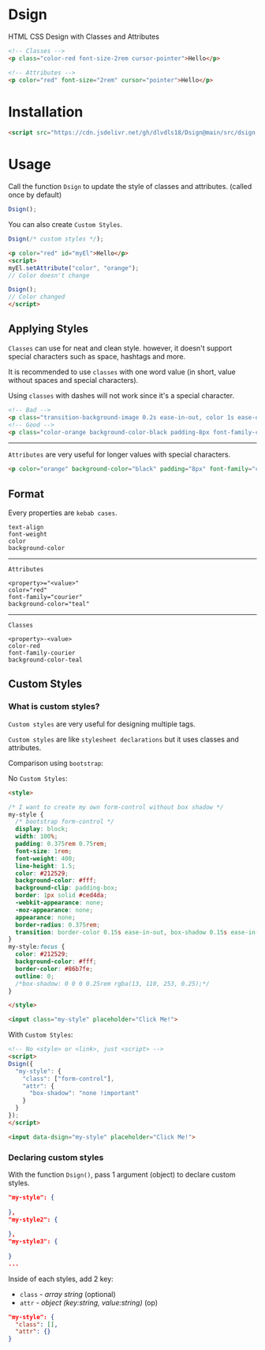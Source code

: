 # Dsign
HTML CSS Design with Classes and Attributes

```html
<!-- Classes -->
<p class="color-red font-size-2rem cursor-pointer">Hello</p>

<!-- Attributes -->
<p color="red" font-size="2rem" cursor="pointer">Hello</p>
```

# Installation

```html
<script src="https://cdn.jsdelivr.net/gh/dlvdls18/Dsign@main/src/dsign.js"></script>
```

# Usage

Call the function `Dsign` to update the style of classes and attributes. (called once by default)

```js
Dsign();
```

You can also create `Custom Styles`.

```js
Dsign(/* custom styles */);
```

```html
<p color="red" id="myEl">Hello</p>
<script>
myEl.setAttribute("color", "orange");
// Color doesn't change

Dsign();
// Color changed
</script>
```

## Applying Styles

`Classes` can use for neat and clean style. however, it doesn't support special characters such as space, hashtags and more.

It is recommended to use `classes` with one word value (in short, value without spaces and special characters).

Using `classes` with dashes will not work since it's a special character.

```html
<!-- Bad -->
<p class="transition-background-image 0.2s ease-in-out, color 1s ease-out background-image-linear-gradient(to bottom, red, blue) font-family-var(--my-font)">Hello</p>
<!-- Good -->
<p class="color-orange background-color-black padding-8px font-family-courier">Hello</p>
```

***


`Attributes` are very useful for longer values with special characters.

```html
<p color="orange" background-color="black" padding="8px" font-family="courier">Hello</p>
```

## Format

Every properties are `kebab cases`.

```
text-align
font-weight
color
background-color
```

***

`Attributes`

```
<property>="<value>"
color="red"
font-family="courier"
background-color="teal"
```

***

`Classes`


```
<property>-<value>
color-red
font-family-courier
background-color-teal
```


## Custom Styles


### What is custom styles?

`Custom styles` are very useful for designing multiple tags.

`Custom styles` are like `stylesheet declarations` but it uses classes and attributes.

Comparison using `bootstrap`:


No `Custom Styles`:

```html
<style>

/* I want to create my own form-control without box shadow */
my-style {
  /* bootstrap form-control */
  display: block;
  width: 100%;
  padding: 0.375rem 0.75rem;
  font-size: 1rem;
  font-weight: 400;
  line-height: 1.5;
  color: #212529;
  background-color: #fff;
  background-clip: padding-box;
  border: 1px solid #ced4da;
  -webkit-appearance: none;
  -moz-appearance: none;
  appearance: none;
  border-radius: 0.375rem;
  transition: border-color 0.15s ease-in-out, box-shadow 0.15s ease-in-out;
}
my-style:focus {
  color: #212529;
  background-color: #fff;
  border-color: #86b7fe;
  outline: 0;
  /*box-shadow: 0 0 0 0.25rem rgba(13, 110, 253, 0.25);*/
}

</style>

<input class="my-style" placeholder="Click Me!">
```


With `Custom Styles`:

```html
<!-- No <style> or <link>, just <script> -->
<script>
Dsign({
  "my-style": {
    "class": ["form-control"],
    "attr": {
      "box-shadow": "none !important"
    }
  }
});
</script>

<input data-dsign="my-style" placeholder="Click Me!">
```


### Declaring custom styles

With the function `Dsign()`, pass 1 argument (object) to declare custom styles.


```json
"my-style": {
  
},
"my-style2": {
  
},
"my-style3": {
  
}
...
```

Inside of each styles, add 2 key:

- `class` - _array string_ (optional)
- `attr` - _object (key:string, value:string)_ (op)


```json
"my-style": {
  "class": [],
  "attr": {}
}
```